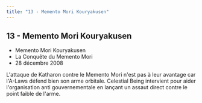 ```yaml
---
title: "13 - Memento Mori Kouryakusen"
---
```


13 - Memento Mori Kouryakusen
-----------------------------

* Memento Mori Kouryakusen
* La Conquête du Memento Mori
* 28 décembre 2008


L'attaque de Katharon contre le Memento Mori n'est pas à leur avantage car l'A-Laws défend bien son arme orbitale. Celestial Being intervient pour aider l'organisation anti gouvernementale en lançant un assaut direct contre le point faible de l'arme.


